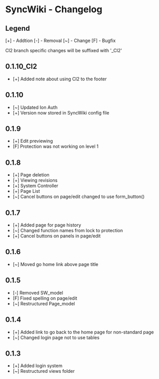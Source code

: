 SyncWiki - Changelog
====================

Legend
------

[+] - Addtion
[-] - Removal
[~] - Change
[F] - Bugfix

CI2 branch specific changes will be suffixed with '_CI2'

0.1.10_CI2
----------

* [+] Added note about using CI2 to the footer

0.1.10
------

* [~] Updated Ion Auth
* [+] Version now stored in SyncWiki config file

0.1.9
-----

* [+] Edit previewing
* [F] Protection was not working on level 1

0.1.8
-----

* [+] Page deletion
* [+] Viewing revisions
* [+] System Controller
* [+]  Page List
* [~] Cancel buttons on page/edit changed to use form_button()

0.1.7
-----

* [+] Added page for page history
* [~] Changed function names from lock to protection
* [+] Cancel buttons on panels in page/edit

0.1.6
-----

* [~] Moved go home link above page title

0.1.5
-----

* [-] Removed SW_model
* [F] Fixed spelling on page/edit
* [~] Restructured Page_model

0.1.4
-----

* [+] Added link to go back to the home page for non-standard page
* [~] Changed login page not to use tables

0.1.3
-----

* [+] Added login system
* [~] Restructured views folder
